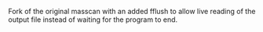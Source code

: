 Fork of the original masscan with an added fflush to allow live reading of the output file instead of waiting for the program to end.
